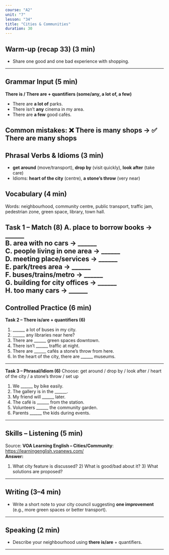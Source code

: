 ```yaml
---
course: "A2"
unit: "7"
lesson: "34"
title: "Cities & Communities"
duration: 30
---
```


## Warm-up (recap 33) (3 min)
- Share one good and one bad experience with shopping.
---

## Grammar Input (5 min)
**There is / There are + quantifiers (some/any, a lot of, a few)**  
- There are **a lot of** parks.  
- There isn’t **any** cinema in my area.  
- There are **a few** good cafés.

Common mistakes:
❌ There is many shops → ✅ There **are** many shops
---

## Phrasal Verbs & Idioms (3 min)
- **get around** (move/transport), **drop by** (visit quickly), **look after** (take care)  
- Idioms: **heart of the city** (centre), **a stone’s throw** (very near)

## Vocabulary (4 min)
Words: neighbourhood, community centre, public transport, traffic jam, pedestrian zone, green space, library, town hall.

**Task 1 – Match (8)**
A. place to borrow books → ______  
B. area with no cars → ______  
C. people living in one area → ______  
D. meeting place/services → ______  
E. park/trees area → ______  
F. buses/trains/metro → ______  
G. building for city offices → ______  
H. too many cars → ______
---

## Controlled Practice (6 min)
**Task 2 – There is/are + quantifiers (6)**
1. ______ a lot of buses in my city.  
2. ______ any libraries near here?  
3. There are ______ green spaces downtown.  
4. There isn’t ______ traffic at night.  
5. There are ______ cafés a stone’s throw from here.  
6. In the heart of the city, there are ______ museums.
---

**Task 3 – Phrasal/Idiom (6)**
Choose: get around / drop by / look after / heart of the city / a stone’s throw / set up  
1. We ______ by bike easily.  
2. The gallery is in the ______.  
3. My friend will ______ later.  
4. The café is ______ from the station.  
5. Volunteers ______ the community garden.  
6. Parents ______ the kids during events.
---

## Skills – Listening (5 min)
Source: **VOA Learning English – Cities/Community**: https://learningenglish.voanews.com/  
**Answer:**  
1) What city feature is discussed? 2) What is good/bad about it? 3) What solutions are proposed?
---

## Writing (3–4 min)
- Write a short note to your city council suggesting **one improvement** (e.g., more green spaces or better transport).
---
## Speaking (2 min)
- Describe your neighbourhood using **there is/are** + quantifiers.
---